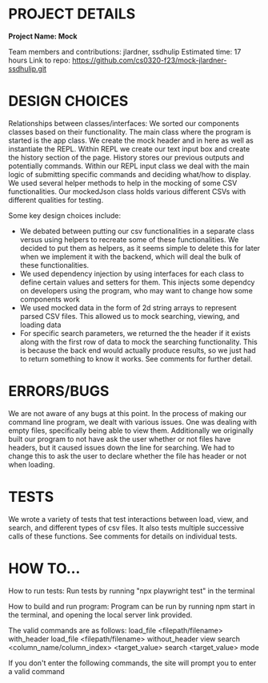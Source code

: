 # PROJECT DETAILS

**Project Name: Mock**

Team members and contributions: jlardner, ssdhulip
Estimated time: 17 hours
Link to repo: https://github.com/cs0320-f23/mock-jlardner-ssdhulip.git

# DESIGN CHOICES

Relationships between classes/interfaces:
We sorted our components classes based on their functionality. The main class where the program is
started is the app class. We create the mock header and in here as well as instantiate the REPL.
Within REPL we create our text input box and create the history section of the page. History stores
our previous outputs and potentially commands. Within our REPL input class we deal with the main
logic of submitting specific commands and deciding what/how to display. We used several helper
methods to help in the mocking of some CSV functionalities. Our mockedJson class holds various
different CSVs with different qualities for testing.

Some key design choices include:

- We debated between putting our csv functionalities in a separate class versus using helpers to
  recreate some of these functionalities. We decided to put them as helpers, as it seems simple to
  delete this for later when we implement it with the backend, which will deal the bulk of these
  functionalities.
- We used dependency injection by using interfaces for each class to define certain values and
  setters for them. This injects some dependcy on developers using the program, who may want to
  change how some components work
- We used mocked data in the form of 2d string arrays to represent parsed CSV files. This allowed
  us to mock searching, viewing, and loading data
- For specific search parameters, we returned the the header if it exists along with the first row
  of data to mock the searching functionality. This is because the back end would actually produce
  results, so we just had to return something to know it works. See comments for further detail.

# ERRORS/BUGS

We are not aware of any bugs at this point. In the process of making our command line program, we
dealt with various issues. One was dealing with empty files, specifically being able to view them.
Additionally we originally built our program to not have ask the user whether or not files have
headers, but it caused issues down the line for searching. We had to change this to ask the user to
declare whether the file has header or not when loading.

# TESTS

We wrote a variety of tests that test interactions between load, view, and search, and different
types of csv files. It also tests multiple successive calls of these functions. See comments for
details on individual tests.

# HOW TO...

How to run tests:
Run tests by running "npx playwright test" in the terminal

How to build and run program:
Program can be run by running npm start in the terminal, and opening the local server link
 provided.

The valid commands are as follows:
load_file <filepath/filename> with_header
load_file <filepath/filename> without_header
view
search <column_name/column_index> <target_value>
search <target_value>
mode

If you don't enter the following commands, the site will prompt you to enter a valid command
